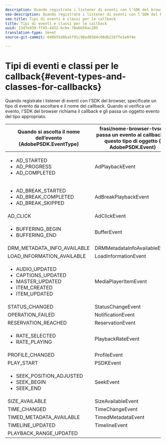 ```yaml
---
description: Quando registrate i listener di eventi con l'SDK del browser, specificate un tipo di evento da ascoltare e il nome del callback. Quando si verifica un evento, l'SDK del browser richiama il callback e gli passa un oggetto evento del tipo appropriato.
seo-description: Quando registrate i listener di eventi con l'SDK del browser, specificate un tipo di evento da ascoltare e il nome del callback. Quando si verifica un evento, l'SDK del browser richiama il callback e gli passa un oggetto evento del tipo appropriato.
seo-title: Tipi di eventi e classi per le callback
title: Tipi di eventi e classi per le callback
uuid: 13d7e939-ff45-4a52-bcbe-70abb56ac205
translation-type: tm+mt
source-git-commit: 040655d8ba5f91c98ed0584c08db226ffe1e0f4e

---
```



# Tipi di eventi e classi per le callback{#event-types-and-classes-for-callbacks}

Quando registrate i listener di eventi con l&#39;SDK del browser, specificate un tipo di evento da ascoltare e il nome del callback. Quando si verifica un evento, l&#39;SDK del browser richiama il callback e gli passa un oggetto evento del tipo appropriato.

<table frame="all" colsep="1" rowsep="1" id="table_FE58AD65AF3B4483816C00D7EAD2FB4F"> 
 <thead> 
  <tr rowsep="1"> 
   <th colname="2" class="entry"> Quando si ascolta il nome dell’evento (AdobePSDK.EventType) </th> 
   <th class="entry">frasi/nome-browser-tvsdk passa un evento al callback di questo tipo di oggetto (<span class="codeph"> AdobePSDK.Event</span>) </th> 
  </tr> 
 </thead>
 <tbody> 
  <tr rowsep="1"> 
   <td colname="2"> 
    <ul id="ul_kj4_jc4_2y"> 
     <li id="li_C00AD7DE32C94431A4550E21CAC1DCA5"><span class="codeph"> AD_STARTED</span> </li> 
     <li id="li_1A3EA7527B3642E9ADF39F3CC3D87EDC"><span class="codeph"> AD_PROGRESS</span> </li> 
     <li id="li_9FB16D4B43EC4905909E881BC1C86E74"><span class="codeph"> AD_COMPLETED</span> </li> 
    </ul> </td> 
   <td><span class="codeph"> AdPlaybackEvent</span> </td> 
  </tr> 
  <tr rowsep="1"> 
   <td colname="2"> 
    <ul id="ul_jpq_pc4_2y"> 
     <li id="li_782365D715684DDC835E16D08CC0BBDB"><span class="codeph"> AD_BREAK_STARTED</span> </li> 
     <li id="li_78D7EAEE99D04A35AD7C6EC60DDDC1CC"><span class="codeph"> AD_BREAK_COMPLETED</span> </li> 
     <li id="li_6155ADAF5E964C458E92AFFB4F7D6347"><span class="codeph"> AD_BREAK_SKIPPED</span> </li> 
    </ul> </td> 
   <td><span class="codeph"> AdBreakPlaybackEvent</span> </td> 
  </tr> 
  <tr rowsep="1"> 
   <td colname="2"><span class="codeph"> AD_CLICK</span> </td> 
   <td><span class="codeph"> AdClickEvent</span> </td> 
  </tr> 
  <tr rowsep="1"> 
   <td colname="2"> 
    <ul id="ul_eny_tc4_2y"> 
     <li id="li_13F95E4BF905425CA5A95ECC138CC078"><span class="codeph"> BUFFERING_BEGIN</span> </li> 
     <li id="li_BA6F4E38E2F440FAAA4E70DF906A3350"><span class="codeph"> BUFFERING_END</span> </li> 
    </ul> </td> 
   <td><span class="codeph"> BufferEvent</span> </td> 
  </tr> 
  <tr rowsep="1"> 
   <td colname="2"><span class="codeph"> DRM_METADATA_INFO_AVAILABLE</span> </td> 
   <td><span class="codeph"> DRMMetadataInfoAvailableEvent</span> </td> 
  </tr> 
  <tr> 
   <td colname="2"><span class="codeph"> LOAD_INFORMATION_AVAILABLE</span> </td> 
   <td><span class="codeph"> LoadInformationEvent</span> </td> 
  </tr> 
  <tr rowsep="1"> 
   <td colname="2"> 
    <ul id="ul_kwy_cd4_2y"> 
     <li id="li_D5455D287EA5472D95A45AD1A8835D61"><span class="codeph"> AUDIO_UPDATED</span> </li> 
     <li id="li_AFF5B14338AB4AA8B4DF3963F2FDD4CF"><span class="codeph"> CAPTIONS_UPDATED</span> </li> 
     <li id="li_F7C9B933C6A44E80B57EB5274640A17B"><span class="codeph"> MASTER_UPDATED</span> </li> 
     <li id="li_C9FDF852BF4F4B638A8A1CAAFC27A23F"><span class="codeph"> ITEM_CREATED</span> </li> 
     <li id="li_85E13B35A6DB44A4BA0F93EA52B9D08A"><span class="codeph"> ITEM_UPDATED</span> </li> 
    </ul> </td> 
   <td><span class="codeph"> MediaPlayerItemEvent</span> </td> 
  </tr> 
  <tr rowsep="1"> 
   <td colname="2"><span class="codeph"> STATUS_CHANGED</span> </td> 
   <td><span class="codeph"> StatusChangeEvent</span> </td> 
  </tr> 
  <tr rowsep="1"> 
   <td colname="2"><span class="codeph"> OPERATION_FAILED</span> </td> 
   <td><span class="codeph"> NotificationEvent</span> </td> 
  </tr> 
  <tr rowsep="1"> 
   <td colname="2"><span class="codeph"> RESERVATION_REACHED</span> </td> 
   <td><span class="codeph"> ReservationEvent</span> </td> 
  </tr> 
  <tr rowsep="1"> 
   <td colname="2"> 
    <ul id="ul_jfl_224_2y"> 
     <li id="li_02B430978FA14A41A000DF8F9A345793"><span class="codeph"> RATE_SELECTED</span> </li> 
     <li id="li_1EDC0664B59E49448040DF312C928FAA"><span class="codeph"> RATE_PLAYING</span> </li> 
    </ul> </td> 
   <td><span class="codeph"> PlaybackRateEvent</span> </td> 
  </tr> 
  <tr rowsep="1"> 
   <td colname="2"><span class="codeph"> PROFILE_CHANGED</span> </td> 
   <td><span class="codeph"> ProfileEvent</span> </td> 
  </tr> 
  <tr rowsep="1"> 
   <td colname="2"><span class="codeph"> PLAY_START</span> </td> 
   <td><span class="codeph"> PSDKEvent</span> </td> 
  </tr> 
  <tr rowsep="1"> 
   <td colname="2"> 
    <ul id="ul_nwg_w24_2y"> 
     <li id="li_7CABB2AD7AB140E3BD4061460987BA40"><span class="codeph"> SEEK_POSITION_ADJUSTED</span> </li> 
     <li id="li_D44BEC28BDBB408280F5AA77E06107B3"><span class="codeph"> SEEK_BEGIN</span> </li> 
     <li id="li_EC000CF7E3DF4BC18443E368E347E7ED"><span class="codeph"> SEEK_END</span> </li> 
    </ul> </td> 
   <td><span class="codeph"> SeekEvent</span> </td> 
  </tr> 
  <tr rowsep="1"> 
   <td colname="2"><span class="codeph"> SIZE_AVAILABLE</span> </td> 
   <td><span class="codeph"> SizeAvailableEvent</span> </td> 
  </tr> 
  <tr rowsep="1"> 
   <td colname="2"><span class="codeph"> TIME_CHANGED</span> </td> 
   <td><span class="codeph"> TimeChangeEvent</span> </td> 
  </tr> 
  <tr rowsep="1"> 
   <td colname="2"><span class="codeph"> TIMED_METADATA_AVAILABLE</span> </td> 
   <td><span class="codeph"> TimedMetadataEvent</span> </td> 
  </tr> 
  <tr rowsep="1"> 
   <td colname="2"><span class="codeph"> TIMELINE_UPDATED</span> </td> 
   <td><span class="codeph"> TimelineEvent</span> </td> 
  </tr> 
  <tr rowsep="1"> 
   <td colname="2"><span class="codeph"> PLAYBACK_RANGE_UPDATED</span> </td> 
   <td></td> 
  </tr> 
 </tbody> 
</table>

